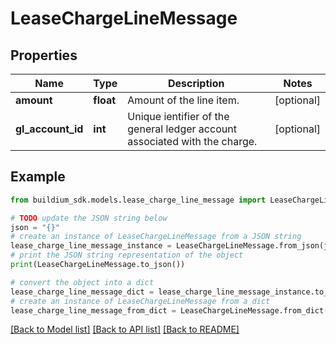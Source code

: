 # LeaseChargeLineMessage


## Properties

Name | Type | Description | Notes
------------ | ------------- | ------------- | -------------
**amount** | **float** | Amount of the line item. | [optional] 
**gl_account_id** | **int** | Unique ientifier of the general ledger account associated with the charge. | [optional] 

## Example

```python
from buildium_sdk.models.lease_charge_line_message import LeaseChargeLineMessage

# TODO update the JSON string below
json = "{}"
# create an instance of LeaseChargeLineMessage from a JSON string
lease_charge_line_message_instance = LeaseChargeLineMessage.from_json(json)
# print the JSON string representation of the object
print(LeaseChargeLineMessage.to_json())

# convert the object into a dict
lease_charge_line_message_dict = lease_charge_line_message_instance.to_dict()
# create an instance of LeaseChargeLineMessage from a dict
lease_charge_line_message_from_dict = LeaseChargeLineMessage.from_dict(lease_charge_line_message_dict)
```
[[Back to Model list]](../README.md#documentation-for-models) [[Back to API list]](../README.md#documentation-for-api-endpoints) [[Back to README]](../README.md)


